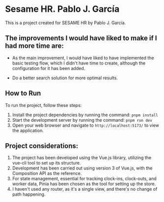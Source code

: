 # Sesame HR. Pablo J. García

This is a project created for SESAME HR by Pablo J. García.

## The improvements I would have liked to make if I had more time are:

- As the main improvement, I would have liked to have implemented the basic testing flow, 
which I didn't have time to create, although the configuration for it has been added.

- Do a better search solution for more optimal results.

## How to Run

To run the project, follow these steps:

1. Install the project dependencies by running the command: `pnpm install`
2. Start the development server by running the command: `pnpm run dev`
3. Open your web browser and navigate to `http://localhost:5173/` to view the application.


## Project considerations:

1. The project has been developed using the Vue.js library, utilizing the vue-cli tool to set up its structure. 
2. Development has been carried out using version 3 of Vue.js, with the Composition API as the reference. 
3. For state management, essential for tracking clock-ins, clock-outs, and worker data, Pinia has been chosen as the tool for setting up the store.
4. I haven't used any router, as it's a single view, and there's no change of path happening.
